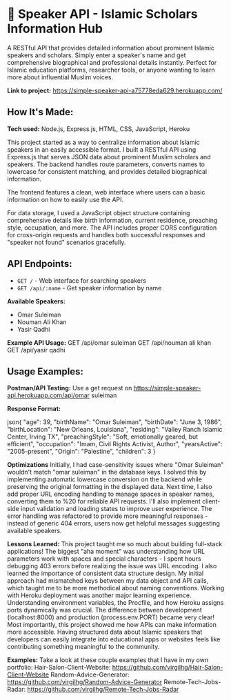 # 🎤 Speaker API - Islamic Scholars Information Hub

A RESTful API that provides detailed information about prominent Islamic speakers and scholars. Simply enter a speaker's name and get comprehensive biographical and professional details instantly. Perfect for Islamic education platforms, researcher tools, or anyone wanting to learn more about influential Muslim voices.

**Link to project:** https://simple-speaker-api-a75778eda629.herokuapp.com/

## How It's Made:

**Tech used:** Node.js, Express.js, HTML, CSS, JavaScript, Heroku

This project started as a way to centralize information about Islamic speakers in an easily accessible format. I built a RESTful API using Express.js that serves JSON data about prominent Muslim scholars and speakers. The backend handles route parameters, converts names to lowercase for consistent matching, and provides detailed biographical information.

The frontend features a clean, web interface where users can a basic information on how to easily use the API. 

For data storage, I used a JavaScript object structure containing comprehensive details like birth information, current residence, preaching style, occupation, and more. The API includes proper CORS configuration for cross-origin requests and handles both successful responses and "speaker not found" scenarios gracefully.

## API Endpoints:

- `GET /` - Web interface for searching speakers
- `GET /api/:name` - Get speaker information by name

**Available Speakers:**
- Omar Suleiman
- Nouman Ali Khan  
- Yasir Qadhi

**Example API Usage:**
GET /api/omar suleiman
GET /api/nouman ali khan
GET /api/yasir qadhi

## Usage Examples:

**Postman/API Testing:** 
Use a get request on https://simple-speaker-api.herokuapp.com/api/omar suleiman

**Response Format:**

json{
  "age": 39,
  "birthName": "Omar Suleiman",
  "birthDate": "June 3, 1986",
  "birthLocation": "New Orleans, Louisiana",
  "residing": "Valley Ranch Islamic Center, Irving TX",
  "preachingStyle": "Soft, emotionally geared, but efficient",
  "occupation": "Imam, Civil Rights Activist, Author",
  "yearsActive": "2005-present",
  "Origin": "Palestine",
  "children": 3
}

**Optimizations**
Initially, I had case-sensitivity issues where "Omar Suleiman" wouldn't match "omar suleiman" in the database keys. I solved this by implementing automatic lowercase conversion on the backend while preserving the original formatting in the displayed data. 
Next time, I also add proper URL encoding handling to manage spaces in speaker names, converting them to %20 for reliable API requests. I'll also implement client-side input validation and loading states to improve user experience. 
The error handling was refactored to provide more meaningful responses - instead of generic 404 errors, users now get helpful messages suggesting available speakers. 

**Lessons Learned:**
This project taught me so much about building full-stack applications! The biggest "aha moment" was understanding how URL parameters work with spaces and special characters - I spent hours debugging 403 errors before realizing the issue was URL encoding.
I also learned the importance of consistent data structure design. My initial approach had mismatched keys between my data object and API calls, which taught me to be more methodical about naming conventions.
Working with Heroku deployment was another major learning experience. Understanding environment variables, the Procfile, and how Heroku assigns ports dynamically was crucial. The difference between development (localhost:8000) and production (process.env.PORT) became very clear!
Most importantly, this project showed me how APIs can make information more accessible. Having structured data about Islamic speakers that developers can easily integrate into educational apps or websites feels like contributing something meaningful to the community.

**Examples:**
Take a look at these couple examples that I have in my own portfolio:
Hair-Salon-Client-Website: https://github.com/virgilhg/Hair-Salon-Client-Website
Random-Advice-Generator: https://github.com/virgilhg/Random-Advice-Generator
Remote-Tech-Jobs-Radar: https://github.com/virgilhg/Remote-Tech-Jobs-Radar
